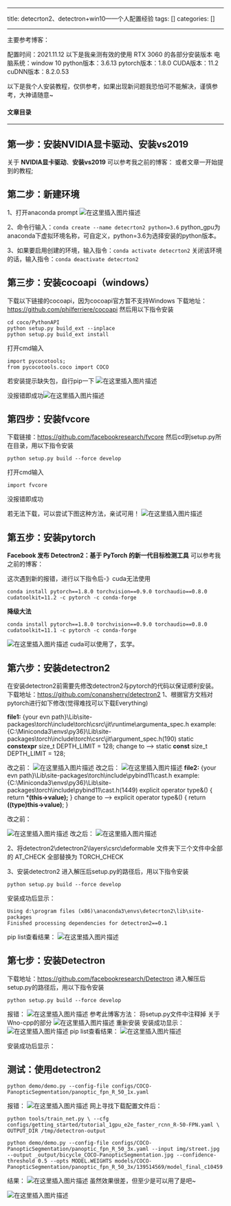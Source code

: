 
--- 
title:  detecrton2、detectron+win10——个人配置经验 
tags: []
categories: [] 

---
主要参考博客：

配置时间：2021.11.12 以下是我亲测有效的使用 RTX 3060 的各部分安装版本 电脑系统：window 10 python版本：3.6.13 pytorch版本：1.8.0 CUDA版本：11.2 cuDNN版本：8.2.0.53

以下是我个人安装教程，仅供参考，如果出现新问题我恐怕可不能解决，谨慎参考，大神请随意~ 

#### 文章目录
- - - - - - - - 


## 第一步：安装NVIDIA显卡驱动、安装vs2019

关于 **NVIDIA显卡驱动**、**安装vs2019** 可以参考我之前的博客： 或者文章一开始提到的教程;

## 第二步：新建环境

1、打开anaconda prompt <img src="https://img-blog.csdnimg.cn/7b759070c1164f37814d62c1b676e533.png?x-oss-process=image/watermark,type_ZHJvaWRzYW5zZmFsbGJhY2s,shadow_50,text_Q1NETiBAenhtXw==,size_17,color_FFFFFF,t_70,g_se,x_16" alt="在这里插入图片描述">

2、命令行输入：`conda create --name detecrton2 python=3.6` python_gpu为anaconda下虚拟环境名称，可自定义，python=3.6为选择安装的python版本。

3、如果要启用创建的环境，输入指令：`conda activate detecrton2` 关闭该环境的话，输入指令：`conda deactivate detecrton2`

## 第三步：安装cocoapi（windows）

下载以下链接的cocoapi，因为cocoapi官方暂不支持Windows 下载地址：https://github.com/philferriere/cocoapi 然后用以下指令安装

```
cd coco/PythonAPI
python setup.py build_ext --inplace
python setup.py build_ext install

```

打开cmd输入

```
import pycocotools;
from pycocotools.coco import COCO

```

若安装提示缺失包，自行pip一下 <img src="https://img-blog.csdnimg.cn/78b6cf73b8eb44188c2cfc0a249a20f7.png" alt="在这里插入图片描述">

没报错即成功<img src="https://img-blog.csdnimg.cn/5ea707fdece6449d9eaa046119863993.png" alt="在这里插入图片描述">

## 第四步：安装fvcore

下载链接：https://github.com/facebookresearch/fvcore 然后cd到setup.py所在目录，用以下指令安装

```
python setup.py build --force develop

```

打开cmd输入

```
import fvcore 

```

没报错即成功

若无法下载，可以尝试下图这种方法，亲试可用！ <img src="https://img-blog.csdnimg.cn/5e2cceb90cc440b7aa8516dbabf27691.png?x-oss-process=image/watermark,type_ZHJvaWRzYW5zZmFsbGJhY2s,shadow_50,text_Q1NETiBAenhtXw==,size_20,color_FFFFFF,t_70,g_se,x_16" alt="在这里插入图片描述">

## 第五步：安装pytorch

**Facebook 发布 Detectron2：基于 PyTorch 的新一代目标检测工具** 可以参考我之前的博客：

这次遇到新的报错，进行以下指令后-》cuda无法使用

```
conda install pytorch==1.8.0 torchvision==0.9.0 torchaudio==0.8.0 cudatoolkit=11.2 -c pytorch -c conda-forge

```

**降级大法**

```
conda install pytorch==1.8.0 torchvision==0.9.0 torchaudio==0.8.0 cudatoolkit=11.1 -c pytorch -c conda-forge

```

<img src="https://img-blog.csdnimg.cn/4afb90f00c3e482b9976131bcecf84b8.png" alt="在这里插入图片描述"> cuda可以使用了，玄学。

## 第六步：安装detectron2

在安装detectron2前需要先修改detectron2与pytorch的代码以保证顺利安装。 下载地址：https://github.com/conansherry/detectron2 1、根据官方文档对pytorch进行如下修改(觉得难找可以下载Everything)

**file1:** {your evn path}\Lib\site-packages\torch\include\torch\csrc\jit\runtime\argumenta_spec.h example: {C:\Miniconda3\envs\py36}\Lib\site-packages\torch\include\torch\csrc\jit\argument_spec.h(190) static **constexpr** size_t DEPTH_LIMIT = 128; change to --&gt; static **const** size_t DEPTH_LIMIT = 128;

改之前： <img src="https://img-blog.csdnimg.cn/9a53fe164b3c4c34af4ea4545a45256d.png" alt="在这里插入图片描述"> 改之后： <img src="https://img-blog.csdnimg.cn/1293a11b38a1426f98861abe4aa3919e.png" alt="在这里插入图片描述"> **file2:** {your evn path}\Lib\site-packages\torch\include\pybind11\cast.h example: {C:\Miniconda3\envs\py36}\Lib\site-packages\torch\include\pybind11\cast.h(1449) explicit operator type&amp;() { return ***(this-&gt;value);** } change to --&gt; explicit operator type&amp;() { return **((type)this-&gt;value)**; }

改之前：

<img src="https://img-blog.csdnimg.cn/3c0ed44271d04fa399d0ff999ccd3ad6.png" alt="在这里插入图片描述"> 改之后： <img src="https://img-blog.csdnimg.cn/9c586e69209a4b358a9ce37a9de8e29a.png" alt="在这里插入图片描述">

2、将detectron2\detectron2\layers\csrc\deformable 文件夹下三个文件中全部的 AT_CHECK 全部替换为 TORCH_CHECK

3、安装detectron2 进入解压后setup.py的路径后，用以下指令安装

```
python setup.py build --force develop

```

安装成功后显示：

```
Using d:\program files (x86)\anaconda3\envs\detecrton2\lib\site-packages
Finished processing dependencies for detectron2==0.1

```

pip list查看结果： <img src="https://img-blog.csdnimg.cn/f9fa87f8727a45b1bb9cd23a7de98a40.png?x-oss-process=image/watermark,type_ZHJvaWRzYW5zZmFsbGJhY2s,shadow_50,text_Q1NETiBAenhtXw==,size_20,color_FFFFFF,t_70,g_se,x_16" alt="在这里插入图片描述">

## 第七步：安装Detectron

下载地址：https://github.com/facebookresearch/Detectron 进入解压后setup.py的路径后，用以下指令安装

```
python setup.py build --force develop

```

报错： <img src="https://img-blog.csdnimg.cn/e0cb3cac57b540bab5e713a96993814e.png?x-oss-process=image/watermark,type_d3F5LXplbmhlaQ,shadow_50,text_Q1NETiBAenhtXw==,size_20,color_FFFFFF,t_70,g_se,x_16" alt="在这里插入图片描述"> 参考此博客方法： 将setup.py文件中注释掉 关于Wno-cpp的部分 <img src="https://img-blog.csdnimg.cn/9de3bc61502c4d7a97a4240b0a3d290f.png?x-oss-process=image/watermark,type_d3F5LXplbmhlaQ,shadow_50,text_Q1NETiBAenhtXw==,size_20,color_FFFFFF,t_70,g_se,x_16" alt="在这里插入图片描述"> 重新安装 安装成功显示： <img src="https://img-blog.csdnimg.cn/f7f94663b3744341be8ada26eae7e1fb.png" alt="在这里插入图片描述"> pip list查看结果： <img src="https://img-blog.csdnimg.cn/1a7738914ec64edaaf0b77b4028bb8da.png?x-oss-process=image/watermark,type_d3F5LXplbmhlaQ,shadow_50,text_Q1NETiBAenhtXw==,size_20,color_FFFFFF,t_70,g_se,x_16" alt="在这里插入图片描述">

安装成功后显示：

## 测试：使用detectron2

```
python demo/demo.py --config-file configs/COCO-PanopticSegmentation/panoptic_fpn_R_50_1x.yaml 

```

报错： <img src="https://img-blog.csdnimg.cn/8ab34b983f864713ac42cb7ef99571cf.png" alt="在这里插入图片描述"> 网上寻找下载配置文件后：

```
python tools/train_net.py \ --cfg configs/getting_started/tutorial_1gpu_e2e_faster_rcnn_R-50-FPN.yaml \  OUTPUT_DIR /tmp/detectron-output

```

```
python demo/demo.py --config-file configs/COCO-PanopticSegmentation/panoptic_fpn_R_50_3x.yaml --input img/street.jpg --output _output/bicycle_COCO-PanopticSegmentation.jpg --confidence-threshold 0.5 --opts MODEL.WEIGHTS models/COCO-PanopticSegmentation/panoptic_fpn_R_50_3x/139514569/model_final_c10459.pkl

```

结果： <img src="https://img-blog.csdnimg.cn/8c62eb2a49c7438692da0825e6a791d9.jpg?x-oss-process=image/watermark,type_ZHJvaWRzYW5zZmFsbGJhY2s,shadow_50,text_Q1NETiBAenhtXw==,size_20,color_FFFFFF,t_70,g_se,x_16" alt="在这里插入图片描述"> 虽然效果很差，但至少是可以用了是吧~

<img src="https://img-blog.csdnimg.cn/98842ae2ba10476e945566dc59dbc736.png" alt="在这里插入图片描述">
